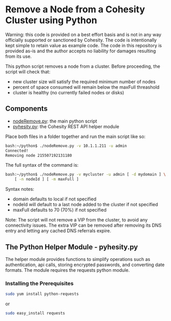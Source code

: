 # Remove a Node from a Cohesity Cluster using Python

Warning: this code is provided on a best effort basis and is not in any way officially supported or sanctioned by Cohesity. The code is intentionally kept simple to retain value as example code. The code in this repository is provided as-is and the author accepts no liability for damages resulting from its use.

This python script removes a node from a cluster. Before proceeding, the script will check that:

* new cluster size will satisfy the required minimum number of nodes
* percent of space consumed will remain below the maxFull threashold
* cluster is healthy (no currently failed nodes or disks)

## Components

* [nodeRemove.py](https://raw.githubusercontent.com/cohesity/community-automation-samples/main/python/nodeRemove/nodeRemove.py): the main python script
* [pyhesity.py](https://raw.githubusercontent.com/cohesity/community-automation-samples/main/python/pyhesity/pyhesity.py): the Cohesity REST API helper module

Place both files in a folder together and run the main script like so:

```bash
bash:~/python$ ./nodeRemove.py -v 10.1.1.211 -u admin
Connected!
Removing node 215507192131180
```

The full syntax of the command is:
```bash
bash:~/python$ ./nodeRemove.py -v mycluster -u admin [ -d mydomain ] \
    [ -n nodeId ] [ -m maxFull ]
```

Syntax notes:

* domain defaults to local if not specified
* nodeId will default to a last node added to the cluster if not specified
* maxFull defaults to 70 (70%) if not specified

Note: The script will not remove a VIP from the cluster, to avoid any connectivity issues. The extra VIP can be removed after removing its DNS entry and letting any cached DNS referrals expire.

## The Python Helper Module - pyhesity.py
The helper module provides functions to simplify operations such as authentication, api calls, storing encrypted passwords, and converting date formats. The module requires the requests python module.

### Installing the Prerequisites
```bash
sudo yum install python-requests
```
or

```bash
sudo easy_install requests
```
